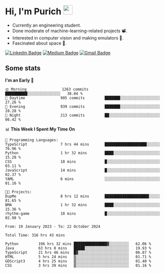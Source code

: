 <h1 align="left">Hi, I'm Purich
<img src="https://media.giphy.com/media/hvRJCLFzcasrR4ia7z/giphy.gif" width="30px"/></h1>

* Currently an engineering student.
* Done moderate of machine-learning-related projects :film_projector:.
* Interested in computer vision and making emulators :space_invader:.
* Fascinated about space :milky_way:.

[![Linkedin Badge](https://img.shields.io/badge/-Purich-blue?style=flat-square&logo=Linkedin&logoColor=white&link=https://www.linkedin.com/in/purich-siritip-16b3b3255/)](https://www.linkedin.com/in/purich-siritip-16b3b3255) [![Medium Badge](https://img.shields.io/badge/-@purich-gray?style=flat-square&labelColor=000000&logo=Medium&link=https://medium.com/@phuritsiritip)](https://medium.com/@phuritsiritip)
[![Gmail Badge](https://img.shields.io/badge/-mark.phurit@gmail.com-c14438?style=flat-square&logo=Gmail&logoColor=white&link=mailto:mark.phurit@gmail.com)](mailto:mark.phurit@gmail.com)

## Some stats

  
  <!--START_SECTION:waka-->
**I'm an Early 🐤** 

```text
🌞 Morning                1263 commits        ██████████░░░░░░░░░░░░░░░   38.04 % 
🌆 Daytime                905 commits         ███████░░░░░░░░░░░░░░░░░░   27.26 % 
🌃 Evening                939 commits         ███████░░░░░░░░░░░░░░░░░░   28.28 % 
🌙 Night                  213 commits         ██░░░░░░░░░░░░░░░░░░░░░░░   06.42 % 
```


📊 **This Week I Spent My Time On** 

```text
💬 Programming Languages: 
TypeScript               7 hrs 44 mins       ███████████████████░░░░░░   76.96 % 
Python                   1 hr 32 mins        ████░░░░░░░░░░░░░░░░░░░░░   15.28 % 
CSS                      18 mins             █░░░░░░░░░░░░░░░░░░░░░░░░   03.11 % 
JavaScript               14 mins             █░░░░░░░░░░░░░░░░░░░░░░░░   02.37 % 
YAML                     6 mins              ░░░░░░░░░░░░░░░░░░░░░░░░░   01.16 % 

🐱‍💻 Projects: 
DupMe                    8 hrs 12 mins       ████████████████████░░░░░   81.65 % 
BMA                      1 hr 32 mins        ████░░░░░░░░░░░░░░░░░░░░░   15.36 % 
rhythm-game              18 mins             █░░░░░░░░░░░░░░░░░░░░░░░░   02.98 % 
```


<!--END_SECTION:waka-->

  <!--START_SECTION:waka-simple-->

```text
From: 19 January 2023 - To: 22 October 2024

Total Time: 316 hrs 43 mins

Python         196 hrs 32 mins ███████████████▓░░░░░░░░░   62.06 %
Java           63 hrs 8 mins   █████░░░░░░░░░░░░░░░░░░░░   19.93 %
TypeScript     21 hrs 46 mins  █▓░░░░░░░░░░░░░░░░░░░░░░░   06.87 %
HTML           5 hrs 24 mins   ▒░░░░░░░░░░░░░░░░░░░░░░░░   01.71 %
GDScript3      4 hrs 25 mins   ▒░░░░░░░░░░░░░░░░░░░░░░░░   01.40 %
CSS            3 hrs 39 mins   ▒░░░░░░░░░░░░░░░░░░░░░░░░   01.16 %
```

<!--END_SECTION:waka-simple-->

  <!--![Anurag's GitHub stats](https://github-readme-stats.vercel.app/api?username=vikimark&show_icons=true&theme=gruvbox_light)-->
  
<!--
**vikimark/vikimark** is a ✨ _special_ ✨ repository because its `README.md` (this file) appears on your GitHub profile.

Here are some ideas to get you started:

- 🔭 I’m currently working on ...
- 🌱 I’m currently learning ...
- 👯 I’m looking to collaborate on ...
- 🤔 I’m looking for help with ...
- 💬 Ask me about ...
- 📫 How to reach me: ...
- 😄 Pronouns: ...
- ⚡ Fun fact: ...
-->
